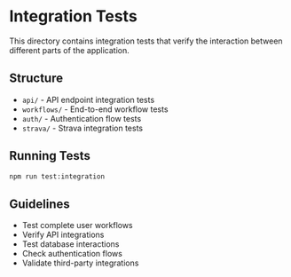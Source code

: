 # Integration Tests

This directory contains integration tests that verify the interaction between different parts of the application.

## Structure

- `api/` - API endpoint integration tests
- `workflows/` - End-to-end workflow tests
- `auth/` - Authentication flow tests
- `strava/` - Strava integration tests

## Running Tests

```bash
npm run test:integration
```

## Guidelines

- Test complete user workflows
- Verify API integrations
- Test database interactions
- Check authentication flows
- Validate third-party integrations
